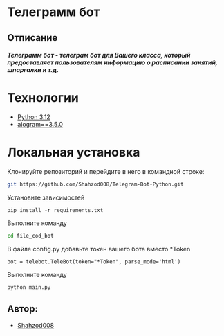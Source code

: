 # Телеграмм бот 

## Отписание

##### **Телеграмм бот** - телеграм бот для Вашего класса, который предоставляет пользователям информацию о расписании занятий, шпаргалки и т.д.

# Технологии

- [Python 3.12](https://www.python.org/downloads/release/python-388/)
- [aiogram==3.5.0](https://aiogram.dev/)

# Локальная установка

Клонируйте репозиторий и перейдите в него в командной строке:

```sh
git https://github.com/Shahzod008/Telegram-Bot-Python.git
```
Установите зависимостей
```
pip install -r requirements.txt
```
Выполните команду
```sh
cd file_cod_bot
```
В файле config.py добавьте токен вашего бота вместо *Token
```
bot = telebot.TeleBot(token="*Token", parse_mode='html')
```
Выполните команду
```sh
python main.py
```


## Автор:
* [Shahzod008](https://github.com/Shahzod008)